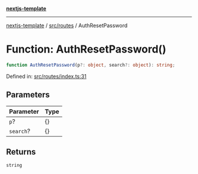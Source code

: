 [**nextjs-template**](README.md)

---

[nextjs-template](README.md) / [src/routes](src.routes.md) / AuthResetPassword

# Function: AuthResetPassword()

```ts
function AuthResetPassword(p?: object, search?: object): string;
```

Defined in: [src/routes/index.ts:31](https://github.com/mariolim96/Easy-Check-In/blob/e840a4393cceae48bed5204292fc61d73f9f5dbb/src/routes/index.ts#L31)

## Parameters

| Parameter | Type |
| --------- | ---- |
| `p`?      | \{\} |
| `search`? | \{\} |

## Returns

`string`
